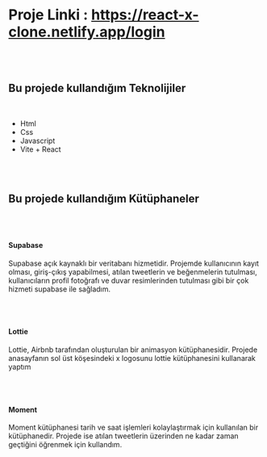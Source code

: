 # Proje Linki : https://react-x-clone.netlify.app/login
<br>
<br>

<h2>Bu projede kullandığım Teknolijiler</h2>
<br>
<ul>
  <li>Html</li>
  <li>Css</li>
  <li>Javascript</li>
  <li>Vite + React</li>
</ul>
<br>
<br>
<h2>Bu projede kullandığım Kütüphaneler</h2>
<br>
<br>
<h4>Supabase</h4>
<p>Supabase açık kaynaklı bir veritabanı hizmetidir. Projemde kullanıcının kayıt olması, giriş-çıkış yapabilmesi, atılan tweetlerin ve beğenmelerin tutulması, kullanıcıların profil fotoğrafı ve duvar resimlerinden tutulması gibi bir çok hizmeti supabase ile sağladım.</p>
<br>
<br>
<h4>Lottie</h4>
<p>Lottie, Airbnb tarafından oluşturulan bir animasyon kütüphanesidir. Projede anasayfanın sol üst köşesindeki x logosunu lottie kütüphanesini kullanarak yaptım</p>
<br>
<br>
<h4>Moment</h4>
<p>Moment kütüphanesi tarih ve saat işlemleri kolaylaştırmak için kullanılan bir kütüphanedir. Projede ise atılan tweetlerin üzerinden ne kadar zaman geçtiğini öğrenmek için kullandım.</p>
